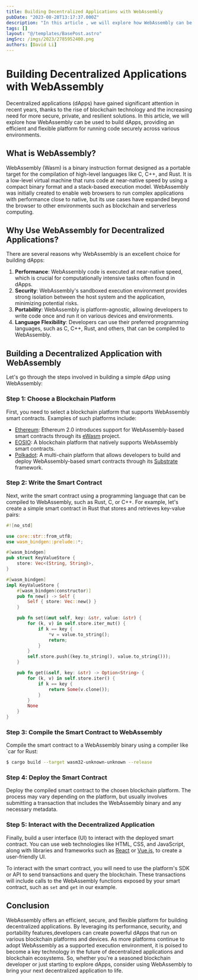 ```yaml
---
title: Building Decentralized Applications with WebAssembly
pubDate: "2023-08-28T13:17:37.000Z"
description: "In this article , we will explore how WebAssembly can be used to build dApps, providing an efficient and flexible platform for running code securely across various environments"
tags: []
layout: "@/templates/BasePost.astro"
imgSrc: /imgs/2023/2785952400.png
authors: [David Li]
---
```

# Building Decentralized Applications with WebAssembly

Decentralized applications (dApps) have gained significant attention in recent years, thanks to the rise of blockchain technology and the increasing need for more secure, private, and resilient solutions. In this article, we will explore how WebAssembly can be used to build dApps, providing an efficient and flexible platform for running code securely across various environments.

## What is WebAssembly?

WebAssembly (Wasm) is a binary instruction format designed as a portable target for the compilation of high-level languages like C, C++, and Rust. It is a low-level virtual machine that runs code at near-native speed by using a compact binary format and a stack-based execution model. WebAssembly was initially created to enable web browsers to run complex applications with performance close to native, but its use cases have expanded beyond the browser to other environments such as blockchain and serverless computing.

## Why Use WebAssembly for Decentralized Applications?

There are several reasons why WebAssembly is an excellent choice for building dApps:

1. **Performance**: WebAssembly code is executed at near-native speed, which is crucial for computationally intensive tasks often found in dApps.
2. **Security**: WebAssembly's sandboxed execution environment provides strong isolation between the host system and the application, minimizing potential risks.
3. **Portability**: WebAssembly is platform-agnostic, allowing developers to write code once and run it on various devices and environments.
4. **Language Flexibility**: Developers can use their preferred programming languages, such as C, C++, Rust, and others, that can be compiled to WebAssembly.

## Building a Decentralized Application with WebAssembly

Let's go through the steps involved in building a simple dApp using WebAssembly:

### Step 1: Choose a Blockchain Platform

First, you need to select a blockchain platform that supports WebAssembly smart contracts. Examples of such platforms include:

- [Ethereum](https://ethereum.org/): Ethereum 2.0 introduces support for WebAssembly-based smart contracts through its [eWasm](https://github.com/ewasm) project.
- [EOSIO](https://eos.io/): A blockchain platform that natively supports WebAssembly smart contracts.
- [Polkadot](https://polkadot.network/): A multi-chain platform that allows developers to build and deploy WebAssembly-based smart contracts through its [Substrate](https://substrate.dev/) framework.

### Step 2: Write the Smart Contract

Next, write the smart contract using a programming language that can be compiled to WebAssembly, such as Rust, C, or C++. For example, let's create a simple smart contract in Rust that stores and retrieves key-value pairs:

```rust
#![no_std]

use core::str::from_utf8;
use wasm_bindgen::prelude::*;

#[wasm_bindgen]
pub struct KeyValueStore {
    store: Vec<(String, String)>,
}

#[wasm_bindgen]
impl KeyValueStore {
    #[wasm_bindgen(constructor)]
    pub fn new() -> Self {
        Self { store: Vec::new() }
    }

    pub fn set(&mut self, key: &str, value: &str) {
        for (k, v) in self.store.iter_mut() {
            if k == key {
                *v = value.to_string();
                return;
            }
        }
        self.store.push((key.to_string(), value.to_string()));
    }

    pub fn get(&self, key: &str) -> Option<String> {
        for (k, v) in self.store.iter() {
            if k == key {
                return Some(v.clone());
            }
        }
        None
    }
}
```

### Step 3: Compile the Smart Contract to WebAssembly

Compile the smart contract to a WebAssembly binary using a compiler like `car for Rust:

```sh
$ cargo build --target wasm32-unknown-unknown --release
```

### Step 4: Deploy the Smart Contract

Deploy the compiled smart contract to the chosen blockchain platform. The process may vary depending on the platform, but usually involves submitting a transaction that includes the WebAssembly binary and any necessary metadata.

### Step 5: Interact with the Decentralized Application

Finally, build a user interface (UI) to interact with the deployed smart contract. You can use web technologies like HTML, CSS, and JavaScript, along with libraries and frameworks such as [React](https://reactjs.org/) or [Vue.js](https://vuejs.org/), to create a user-friendly UI.

To interact with the smart contract, you will need to use the platform's SDK or API to send transactions and query the blockchain. These transactions will include calls to the WebAssembly functions exposed by your smart contract, such as `set` and `get` in our example.

## Conclusion

WebAssembly offers an efficient, secure, and flexible platform for building decentralized applications. By leveraging its performance, security, and portability features,developers can create powerful dApps that run on various blockchain platforms and devices. As more platforms continue to adopt WebAssembly as a supported execution environment, it is poised to become a key technology in the future of decentralized applications and blockchain ecosystems. So, whether you're a seasoned blockchain developer or just starting to explore dApps, consider using WebAssembly to bring your next decentralized application to life.

